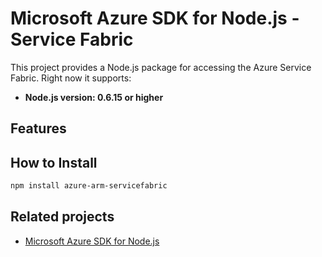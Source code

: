 # Microsoft Azure SDK for Node.js - Service Fabric

This project provides a Node.js package for accessing the Azure Service Fabric. Right now it supports:
- **Node.js version: 0.6.15 or higher**

## Features


## How to Install

```bash
npm install azure-arm-servicefabric
```

## Related projects

- [Microsoft Azure SDK for Node.js](https://github.com/WindowsAzure/azure-sdk-for-node)

